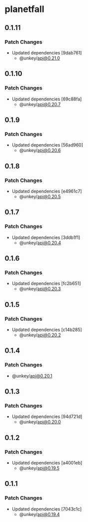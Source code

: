 # planetfall

## 0.1.11

### Patch Changes

- Updated dependencies [9dab761]
  - @unkey/api@0.21.0

## 0.1.10

### Patch Changes

- Updated dependencies [69c88fa]
  - @unkey/api@0.20.7

## 0.1.9

### Patch Changes

- Updated dependencies [56ad960]
  - @unkey/api@0.20.6

## 0.1.8

### Patch Changes

- Updated dependencies [e4961c7]
  - @unkey/api@0.20.5

## 0.1.7

### Patch Changes

- Updated dependencies [3ddb1f1]
  - @unkey/api@0.20.4

## 0.1.6

### Patch Changes

- Updated dependencies [fc2b651]
  - @unkey/api@0.20.3

## 0.1.5

### Patch Changes

- Updated dependencies [c14b285]
  - @unkey/api@0.20.2

## 0.1.4

### Patch Changes

- @unkey/api@0.20.1

## 0.1.3

### Patch Changes

- Updated dependencies [94d721d]
  - @unkey/api@0.20.0

## 0.1.2

### Patch Changes

- Updated dependencies [a4001eb]
  - @unkey/api@0.19.5

## 0.1.1

### Patch Changes

- Updated dependencies [7043c1c]
  - @unkey/api@0.19.4
